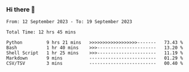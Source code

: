 ### Hi there 👋

<!--
**ututono/ututono** is a ✨ _special_ ✨ repository because its `README.md` (this file) appears on your GitHub profile.

Here are some ideas to get you started:

- 🔭 I’m currently working on ...
- 🌱 I’m currently learning ...
- 👯 I’m looking to collaborate on ...
- 🤔 I’m looking for help with ...
- 💬 Ask me about ...
- 📫 How to reach me: ...
- 😄 Pronouns: ...
- ⚡ Fun fact: ...
-->



<!--START_SECTION:waka-->

```text
From: 12 September 2023 - To: 19 September 2023

Total Time: 12 hrs 45 mins

Python         9 hrs 21 mins   >>>>>>>>>>>>>>>>>>-------   73.43 %
Bash           1 hr 40 mins    >>>----------------------   13.20 %
Shell Script   1 hr 25 mins    >>>----------------------   11.19 %
Markdown       9 mins          -------------------------   01.29 %
CSV/TSV        3 mins          -------------------------   00.40 %
```

<!--END_SECTION:waka-->
